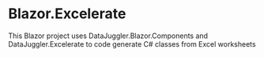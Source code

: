 # Blazor.Excelerate
This Blazor project uses DataJuggler.Blazor.Components and DataJuggler.Excelerate to code generate C# classes from Excel worksheets

